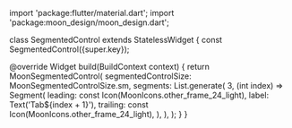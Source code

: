 import 'package:flutter/material.dart';
import 'package:moon_design/moon_design.dart';

class SegmentedControl extends StatelessWidget {
  const SegmentedControl({super.key});

  @override
  Widget build(BuildContext context) {
    return MoonSegmentedControl(
      segmentedControlSize: MoonSegmentedControlSize.sm,
      segments: List.generate(
        3,
        (int index) => Segment(
          leading: const Icon(MoonIcons.other_frame_24_light),
          label: Text('Tab${index + 1}'),
          trailing: const Icon(MoonIcons.other_frame_24_light),
        ),
      ),
    );
  }
}